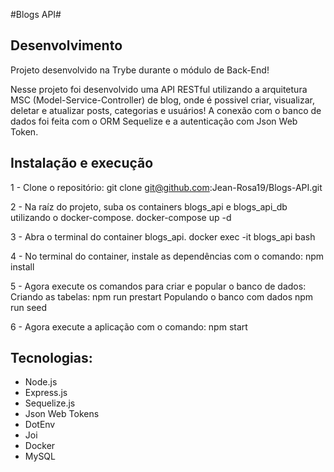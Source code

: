 #Blogs API#

## Desenvolvimento

Projeto desenvolvido na Trybe durante o módulo de Back-End!

Nesse projeto foi desenvolvido uma API RESTful utilizando a arquitetura MSC (Model-Service-Controller) de blog, onde é possivel criar, visualizar, deletar e atualizar posts, categorias e usuários! A conexão com o banco de dados foi feita com o ORM Sequelize e a autenticação com Json Web Token.

## Instalação e execução

1 - Clone o repositório:
git clone git@github.com:Jean-Rosa19/Blogs-API.git 

2 - Na raíz do projeto, suba os containers blogs_api e blogs_api_db utilizando o docker-compose.
docker-compose up -d

3 - Abra o terminal do container blogs_api.
docker exec -it blogs_api bash

4 - No terminal do container, instale as dependências com o comando:
npm install

5 - Agora execute os comandos para criar e popular o banco de dados:
Criando as tabelas:
npm run prestart
Populando o banco com dados
npm run seed

6 - Agora execute a aplicação com o comando:
npm start

## Tecnologias:

- Node.js
- Express.js
- Sequelize.js
- Json Web Tokens
- DotEnv
- Joi
- Docker
- MySQL
